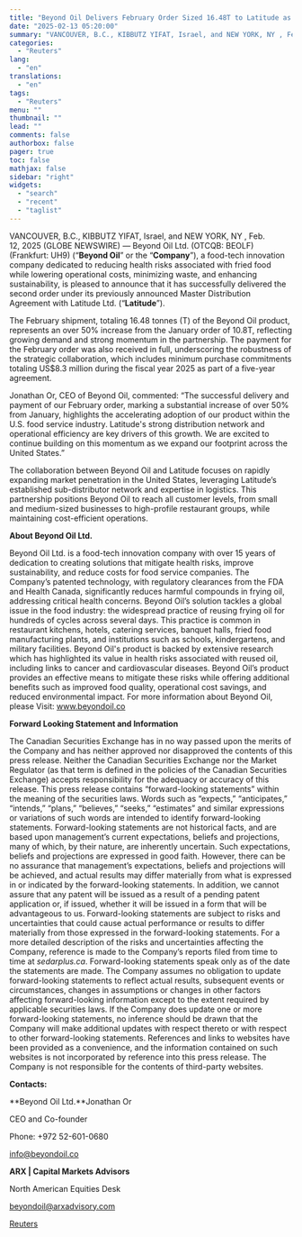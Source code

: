 ```yaml
---
title: "Beyond Oil Delivers February Order Sized 16.48T to Latitude as Part of Master Distribution Agreement"
date: "2025-02-13 05:20:00"
summary: "VANCOUVER, B.C., KIBBUTZ YIFAT, Israel, and NEW YORK, NY , Feb. 12, 2025 (GLOBE NEWSWIRE) — Beyond Oil Ltd. (OTCQB: BEOLF) (Frankfurt: UH9) (“Beyond Oil” or the “Company”), a food-tech innovation company dedicated to reducing health risks associated with fried food while lowering operational costs, minimizing waste, and enhancing sustainability,..."
categories:
  - "Reuters"
lang:
  - "en"
translations:
  - "en"
tags:
  - "Reuters"
menu: ""
thumbnail: ""
lead: ""
comments: false
authorbox: false
pager: true
toc: false
mathjax: false
sidebar: "right"
widgets:
  - "search"
  - "recent"
  - "taglist"
---
```


VANCOUVER, B.C., KIBBUTZ YIFAT, Israel, and NEW YORK, NY , Feb. 12, 2025 (GLOBE NEWSWIRE) — Beyond Oil Ltd. (OTCQB: BEOLF) (Frankfurt: UH9) (“**Beyond Oil**” or the “**Company**”), a food-tech innovation company dedicated to reducing health risks associated with fried food while lowering operational costs, minimizing waste, and enhancing sustainability, is pleased to announce that it has successfully delivered the second order under its previously announced Master Distribution Agreement with Latitude Ltd. (“**Latitude**”).

The February shipment, totaling 16.48 tonnes (T) of the Beyond Oil product, represents an over 50% increase from the January order of 10.8T, reflecting growing demand and strong momentum in the partnership. The payment for the February order was also received in full, underscoring the robustness of the strategic collaboration, which includes minimum purchase commitments totaling US$8.3 million during the fiscal year 2025 as part of a five-year agreement.

Jonathan Or, CEO of Beyond Oil, commented: “The successful delivery and payment of our February order, marking a substantial increase of over 50% from January, highlights the accelerating adoption of our product within the U.S. food service industry. Latitude's strong distribution network and operational efficiency are key drivers of this growth. We are excited to continue building on this momentum as we expand our footprint across the United States.”

The collaboration between Beyond Oil and Latitude focuses on rapidly expanding market penetration in the United States, leveraging Latitude’s established sub-distributor network and expertise in logistics. This partnership positions Beyond Oil to reach all customer levels, from small and medium-sized businesses to high-profile restaurant groups, while maintaining cost-efficient operations.

**About Beyond Oil Ltd.**

Beyond Oil Ltd. is a food-tech innovation company with over 15 years of dedication to creating solutions that mitigate health risks, improve sustainability, and reduce costs for food service companies. The Company’s patented technology, with regulatory clearances from the FDA and Health Canada, significantly reduces harmful compounds in frying oil, addressing critical health concerns. Beyond Oil’s solution tackles a global issue in the food industry: the widespread practice of reusing frying oil for hundreds of cycles across several days. This practice is common in restaurant kitchens, hotels, catering services, banquet halls, fried food manufacturing plants, and institutions such as schools, kindergartens, and military facilities. Beyond Oil's product is backed by extensive research which has highlighted its value in health risks associated with reused oil, including links to cancer and cardiovascular diseases. Beyond Oil’s product provides an effective means to mitigate these risks while offering additional benefits such as improved food quality, operational cost savings, and reduced environmental impact. For more information about Beyond Oil, please Visit: www.beyondoil.co

**Forward Looking Statement and Information**

The Canadian Securities Exchange has in no way passed upon the merits of the Company and has neither approved nor disapproved the contents of this press release. Neither the Canadian Securities Exchange nor the Market Regulator (as that term is defined in the policies of the Canadian Securities Exchange) accepts responsibility for the adequacy or accuracy of this release. This press release contains “forward-looking statements” within the meaning of the securities laws. Words such as “expects,” “anticipates,” “intends,” “plans,” “believes,” “seeks,” “estimates” and similar expressions or variations of such words are intended to identify forward-looking statements. Forward-looking statements are not historical facts, and are based upon management’s current expectations, beliefs and projections, many of which, by their nature, are inherently uncertain. Such expectations, beliefs and projections are expressed in good faith. However, there can be no assurance that management’s expectations, beliefs and projections will be achieved, and actual results may differ materially from what is expressed in or indicated by the forward-looking statements. In addition, we cannot assure that any patent will be issued as a result of a pending patent application or, if issued, whether it will be issued in a form that will be advantageous to us. Forward-looking statements are subject to risks and uncertainties that could cause actual performance or results to differ materially from those expressed in the forward-looking statements. For a more detailed description of the risks and uncertainties affecting the Company, reference is made to the Company’s reports filed from time to time at *sedarplus.ca*. Forward-looking statements speak only as of the date the statements are made. The Company assumes no obligation to update forward-looking statements to reflect actual results, subsequent events or circumstances, changes in assumptions or changes in other factors affecting forward-looking information except to the extent required by applicable securities laws. If the Company does update one or more forward-looking statements, no inference should be drawn that the Company will make additional updates with respect thereto or with respect to other forward-looking statements. References and links to websites have been provided as a convenience, and the information contained on such websites is not incorporated by reference into this press release. The Company is not responsible for the contents of third-party websites.

**Contacts:**

**Beyond Oil Ltd.**Jonathan Or

CEO and Co-founder

Phone: +972 52-601-0680

info@beyondoil.co

**ARX | Capital Markets Advisors**

North American Equities Desk

beyondoil@arxadvisory.com

[Reuters](https://www.tradingview.com/news/reuters.com,2025-02-12:newsml_GNX7QGSS:0-beyond-oil-delivers-february-order-sized-16-48t-to-latitude-as-part-of-master-distribution-agreement/)

